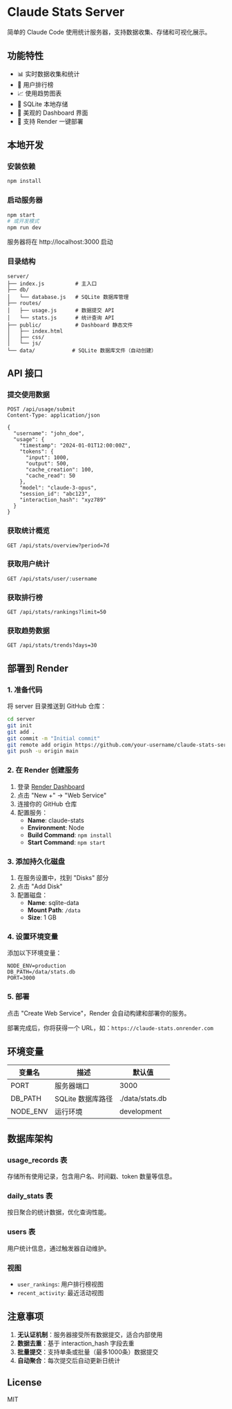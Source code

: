 # Claude Stats Server

简单的 Claude Code 使用统计服务器，支持数据收集、存储和可视化展示。

## 功能特性

- 📊 实时数据收集和统计
- 👥 用户排行榜
- 📈 使用趋势图表
- 💾 SQLite 本地存储
- 🎨 美观的 Dashboard 界面
- 🚀 支持 Render 一键部署

## 本地开发

### 安装依赖

```bash
npm install
```

### 启动服务器

```bash
npm start
# 或开发模式
npm run dev
```

服务器将在 http://localhost:3000 启动

### 目录结构

```
server/
├── index.js          # 主入口
├── db/
│   └── database.js   # SQLite 数据库管理
├── routes/
│   ├── usage.js      # 数据提交 API
│   └── stats.js      # 统计查询 API
├── public/           # Dashboard 静态文件
│   ├── index.html
│   ├── css/
│   └── js/
└── data/            # SQLite 数据库文件（自动创建）
```

## API 接口

### 提交使用数据
```
POST /api/usage/submit
Content-Type: application/json

{
  "username": "john_doe",
  "usage": {
    "timestamp": "2024-01-01T12:00:00Z",
    "tokens": {
      "input": 1000,
      "output": 500,
      "cache_creation": 100,
      "cache_read": 50
    },
    "model": "claude-3-opus",
    "session_id": "abc123",
    "interaction_hash": "xyz789"
  }
}
```

### 获取统计概览
```
GET /api/stats/overview?period=7d
```

### 获取用户统计
```
GET /api/stats/user/:username
```

### 获取排行榜
```
GET /api/stats/rankings?limit=50
```

### 获取趋势数据
```
GET /api/stats/trends?days=30
```

## 部署到 Render

### 1. 准备代码

将 server 目录推送到 GitHub 仓库：

```bash
cd server
git init
git add .
git commit -m "Initial commit"
git remote add origin https://github.com/your-username/claude-stats-server.git
git push -u origin main
```

### 2. 在 Render 创建服务

1. 登录 [Render Dashboard](https://dashboard.render.com)
2. 点击 "New +" -> "Web Service"
3. 连接你的 GitHub 仓库
4. 配置服务：
   - **Name**: claude-stats
   - **Environment**: Node
   - **Build Command**: `npm install`
   - **Start Command**: `npm start`

### 3. 添加持久化磁盘

1. 在服务设置中，找到 "Disks" 部分
2. 点击 "Add Disk"
3. 配置磁盘：
   - **Name**: sqlite-data
   - **Mount Path**: `/data`
   - **Size**: 1 GB

### 4. 设置环境变量

添加以下环境变量：

```
NODE_ENV=production
DB_PATH=/data/stats.db
PORT=3000
```

### 5. 部署

点击 "Create Web Service"，Render 会自动构建和部署你的服务。

部署完成后，你将获得一个 URL，如：`https://claude-stats.onrender.com`

## 环境变量

| 变量名 | 描述 | 默认值 |
|--------|------|--------|
| PORT | 服务器端口 | 3000 |
| DB_PATH | SQLite 数据库路径 | ./data/stats.db |
| NODE_ENV | 运行环境 | development |

## 数据库架构

### usage_records 表
存储所有使用记录，包含用户名、时间戳、token 数量等信息。

### daily_stats 表
按日聚合的统计数据，优化查询性能。

### users 表
用户统计信息，通过触发器自动维护。

### 视图
- `user_rankings`: 用户排行榜视图
- `recent_activity`: 最近活动视图

## 注意事项

1. **无认证机制**：服务器接受所有数据提交，适合内部使用
2. **数据去重**：基于 interaction_hash 字段去重
3. **批量提交**：支持单条或批量（最多1000条）数据提交
4. **自动聚合**：每次提交后自动更新日统计

## License

MIT